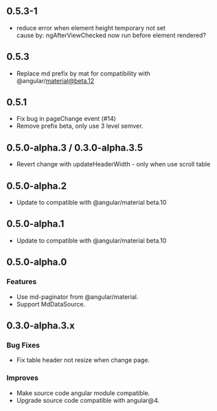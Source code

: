 ## 0.5.3-1
* reduce error when element height temporary not set  
  cause by: ngAfterViewChecked now run before element rendered?

## 0.5.3

* Replace md prefix by mat for compatibility with @angular/material@beta.12

## 0.5.1

* Fix bug in pageChange event (#14)
* Remove prefix beta, only use 3 level semver.

## 0.5.0-alpha.3 / 0.3.0-alpha.3.5

* Revert change with updateHeaderWidth - only when use scroll table

## 0.5.0-alpha.2

* Update to compatible with @angular/material beta.10

## 0.5.0-alpha.1

* Update to compatible with @angular/material beta.10

## 0.5.0-alpha.0

### Features

* Use md-paginator from @angular/material.
* Support MdDataSource.

## 0.3.0-alpha.3.x

### Bug Fixes

* Fix table header not resize when change page.

### Improves

* Make source code angular module compatible.
* Upgrade source code compatible with angular@4.

